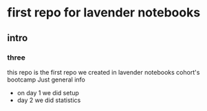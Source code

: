 # first repo for lavender notebooks
## intro
### three
this repo is the first repo we created in lavender notebooks cohort's bootcamp </b>
Just general info

- on day 1 we did setup
- day 2 we did statistics
